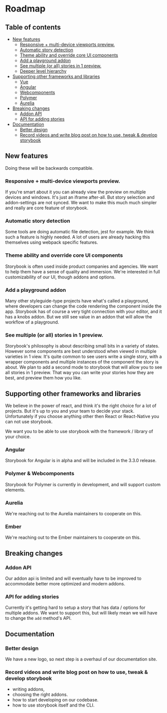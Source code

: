 # Roadmap

## Table of contents

-   [New features](#new-features)
    -   [Responsive + multi-device viewports preview.](#responsive--multi-device-viewports-preview)
    -   [Automatic story detection](#automatic-story-detection)
    -   [Theme ability and override core UI components](#theme-ability-and-override-core-ui-components)
    -   [Add a playground addon](#add-a-playground-addon)
    -   [See multiple (or all) stories in 1 preview.](#see-multiple-or-all-stories-in-1-preview)
    -   [Deeper level hierarchy](#deeper-level-hierarchy)
-   [Supporting other frameworks and libraries](#supporting-other-frameworks-and-libraries)
    -   [Vue](#vue)
    -   [Angular](#angular)
    -   [Webcomponents](#webcomponents)
    -   [Polymer](#polymer)
    -   [Aurelia](#aurelia)
-   [Breaking changes](#breaking-changes)
    -   [Addon API](#addon-api)
    -   [API for adding stories](#api-for-adding-stories)
-   [Documentation](#documentation)
    -   [Better design](#better-design)
    -   [Record videos and write blog post on how to use, tweak & develop storybook](#record-videos-and-write-blog-post-on-how-to-use-tweak--develop-storybook)

## New features

Doing these will be backwards compatible.

### Responsive + multi-device viewports preview.

If you're smart about it you can already view the preview on multiple devices and windows. It's just an iframe after-all.
But story selection and addon-settings are not synced.
We want to make this much much simpler and really are core feature of storybook.

### Automatic story detection

Some tools are doing automatic file detection, jest for example.
We think such a feature is highly needed. A lot of users are already hacking this themselves using webpack specific features.

### Theme ability and override core UI components

Storybook is often used inside product companies and agencies. We want to help them have a sense of quality and immersion.
We're interested in full customizability of our UI, though addons and options.

### Add a playground addon

Many other styleguide-type projects have what's called a playground, where developers can change the code rendering the component inside the app.
Storybook has of course a very tight connection with your editor, and it has a knobs addon.
But we still see value in an addon that will allow the workflow of a playground.

### See multiple (or all) stories in 1 preview.

Storybook's philosophy is about describing small bits in a variety of states.
However some components are best understood when viewed in multiple varieties in 1 view.
It's quite common to see users write a single story, with a wrapper components and multiple instances of the component the story is about.
We plan to add a second mode to storybook that will allow you to see all stories in 1 preview.
That way you can write your stories how they are best, and preview them how you like.

## Supporting other frameworks and libraries

We believe in the power of react, and think it's the right choice for a lot of projects.
But it's up to you and your team to decide your stack.
Unfortunately if you choose anything other then React or React-Native you can not use storybook.

We want you to be able to use storybook with the framework / library of your choice.

### Angular

Storybook for Angular is in alpha and will be included in the 3.3.0 release.

### Polymer & Webcomponents

Storybook for Polymer is currently in development, and will support custom elements.

### Aurelia

We're reaching out to the Aurelia maintainers to cooperate on this.

### Ember

We're reaching out to the Ember maintainers to cooperate on this.

## Breaking changes

### Addon API

Our addon api is limited and will eventually have to be improved to accommodate better more optimized and modern addons.

### API for adding stories

Currently it's getting hard to setup a story that has data / options for multiple addons.
We want to support this, but will likely mean we will have to change the `add` method's API.

## Documentation

### Better design

We have a new logo, so next step is a overhaul of our documentation site.

### Record videos and write blog post on how to use, tweak & develop storybook

-   writing addons, 
-   choosing the right addons.
-   how to start developing on our codebase.
-   how to use storybook itself and the CLI.
